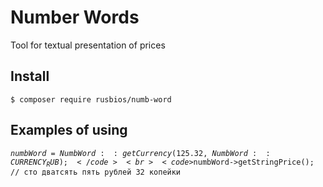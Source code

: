 # Number Words
<p>Tool for textual presentation of prices</p>

## Install
<code>$ composer require rusbios/numb-word</code>

## Examples of using
<code>$numbWord = NumbWord::getCurrency(125.32, NumbWord::CURRENCY_RUB);</code><br>
<code>$numbWord->getStringPrice(); // сто дватсять пять рублей 32 копейки</code>